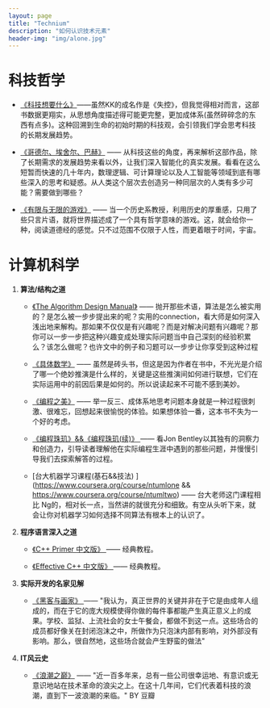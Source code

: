 ```yaml
---
layout: page
title: "Technium"
description: "如何认识技术元素"
header-img: "img/alone.jpg"
---
```


# 科技哲学
 - [《科技想要什么》](http://book.douban.com/subject/6965746/)——虽然KK的成名作是《失控》，但我觉得相对而言，这部书数据更翔实，从思想角度描述得可能更完整，更加成体系(虽然碎碎念的东西有点多)。这种回溯到生命的初始时期的科技观，会引领我们学会思考科技的长期发展趋势。

 - [《哥德尔、埃舍尔、巴赫》](http://book.douban.com/subject/1291204/) —— 从科技这些的角度，再来解析这部作品，除了长期需求的发展趋势来看以外，让我们深入智能化的真实发展。看看在这么短暂而快速的几十年内，数理逻辑、可计算理论以及人工智能等领域到底有哪些深入的思考和疑惑。从人类这个层次去创造另一种同层次的人类有多少可能？需要做到哪些？

 - [《有限与无限的游戏》](http://book.douban.com/subject/25742296/) —— 当一个历史系教授，利用历史的厚重感，只用了些只言片语，就将世界描述成了一个具有哲学意味的游戏。这，就会给你一种，阅读道德经的感觉。只不过范围不仅限于人性，而更着眼于时间，宇宙。

# 计算机科学

1. **算法/结构之道**
	
	- [《The Algorithm Design Manual》](http://www.baidu.com/link?url=yaJmAVxiQvclQLxHBEK6uTn0xYV9Yd9wGUOJwxqW6Nfq7mAO75iQjk-Hm2YPRYmwYhrD2gmLL8zll6S5l2iPicqYEE8_SL0Q6OvPDUr3MKeybTyN5h8LclzNcy-ZmkGA) —— 抛开那些术语，算法是怎么被实用的？是怎么被一步步提出来的呢？实用的connection，看大师是如何深入浅出地来解构。那如果不仅仅是有兴趣呢？而是对解决问题有兴趣呢？那你可以一步一步把这种兴趣变成处理实际问题当中自己深刻的经验积累么？该怎么做呢？也许文中的例子和习题可以一步步让你享受到这种过程
	
	- [《具体数学》](http://book.douban.com/subject/21323941/) —— 虽然是砖头书，但这是因为作者在书中，不光光是介绍了哪一个绝妙推演是什么样的，关键是这些推演间如何进行联想，它们在实际运用中的前因后果是如何的。所以说读起来不可能不感到美妙。 
	
	- [《编程之美》](http://baike.baidu.com/link?url=Fqw42iAsZNZTWIZuAb2sqkz7cRWT7F_Q99U-r2UBwfbMIDojHx9pqMexRtrwf8nb_QesU1yzS3lI482WaxLYJ) —— 举一反三、成体系地思考问题本身就是一种过程很刺激、很难忘，回想起来很愉悦的体验。如果想体验一番，这本书不失为一个好的考虑。
	
	- [《编程珠玑》&&《编程珠玑(续)》 ](http://book.douban.com/subject/3227098/) —— 看Jon Bentley以其独有的洞察力和创造力，引导读者理解他在实际编程生涯中遇到的那些问题，并慢慢引导我们去探索解答的过程。
	
	- [台大机器学习课程(基石&&技法) ](https://www.coursera.org/course/ntumlone && https://www.coursera.org/course/ntumltwo) —— 台大老师这门课程相比 Ng的，相对长一点，当然讲的就很充分和细致。有空从头听下来，就会让你对机器学习如何选择不同算法有根本上的认识了。
 
2. **程序语言深入之道**
	- [《C++ Primer 中文版》 ](https://book.douban.com/subject/1767741/) —— 经典教程。
	
	- [《Effective C++ 中文版》 ](https://book.douban.com/subject/1842426/) —— 经典教程。
	
3. **实际开发的名家见解**
	
	- [《黑客与画家》 ](http://book.douban.com/subject/6021440/) —— "我认为，真正世界的关键并非在于它是由成年人组成的，而在于它的庞大规模使得你做的每件事都能产生真正意义上的成果。学校、监狱、上流社会的女士午餐会，都做不到这一点。这些场合的成员都好像关在封闭泡沫之中，所做作为只泡沫内部有影响，对外部没有影响。那么，很自然地，这些场合就会产生野蛮的做法"
  
4. **IT风云史**

	- [《浪潮之巅》](http://book.douban.com/subject/6709783/) —— "近一百多年来，总有一些公司很幸运地、有意识或无意识地站在技术革命的浪尖之上。在这十几年间，它们代表着科技的浪潮，直到下一波浪潮的来临。" BY 豆瓣
